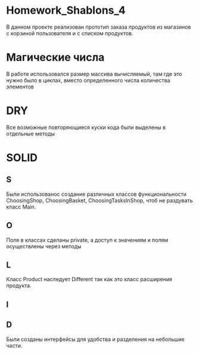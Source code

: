 # Homework_Shablons_4
В данном проекте реализован прототип заказа продуктов из магазинов с корзиной пользователя и с списком продуктов.
# Магические числа
В работе использовался размер массива вычисляемый, там где это нужно было в циклах, вместо определенного числа количества элементов
# DRY
Все возможные повторяющиеся куски кода были выделены в отдельные методы
# SOLID
## S
Были использованос создание различных классов функциональности ChoosingShop, ChoosingBasket, ChoosingTasksInShop, чтоб не раздувать класс Main.
## O
Поля в классах сделаны private, а доступ к значениям и полям осуществлены через методы
## L
Класс Product наследует Different так как это класс расширения продукта. 
## I
## D
Были созданы интерфейсы для удобства и разделения на небольшие части.
